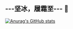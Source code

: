 
## ---坚冰，履霜至--- 👋


[![Anurag's GitHub stats](https://github-readme-stats.vercel.app/api?username=GergertHatby&show_icons=true&theme=radical)](https://github.com/GergertHatby)

